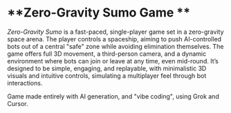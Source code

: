 # **Zero-Gravity Sumo Game **

*Zero-Gravity Sumo* is a fast-paced, single-player game set in a zero-gravity space arena. The player controls a spaceship, aiming to push AI-controlled bots out of a central "safe" zone while avoiding elimination themselves. The game offers full 3D movement, a third-person camera, and a dynamic environment where bots can join or leave at any time, even mid-round. It’s designed to be simple, engaging, and replayable, with minimalistic 3D visuals and intuitive controls, simulating a multiplayer feel through bot interactions.

Game made entirely with AI generation, and "vibe coding", using Grok and Cursor.
